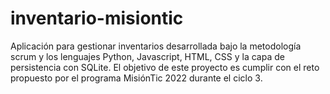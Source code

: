 # inventario-misiontic
Aplicación para gestionar inventarios desarrollada bajo la metodología scrum y los lenguajes Python, Javascript, HTML, CSS y la capa de persistencia con SQLite. 
El objetivo de este proyecto es cumplir con el reto propuesto por el programa MisiónTic 2022 durante el ciclo 3.
